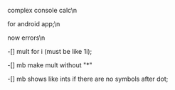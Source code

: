 complex console calc\n

for android app;\n

now errors\n

-[] mult for i (must be like 1i);

-[] mb make mult without "*"

-[] mb shows like ints if there are no symbols after dot;
